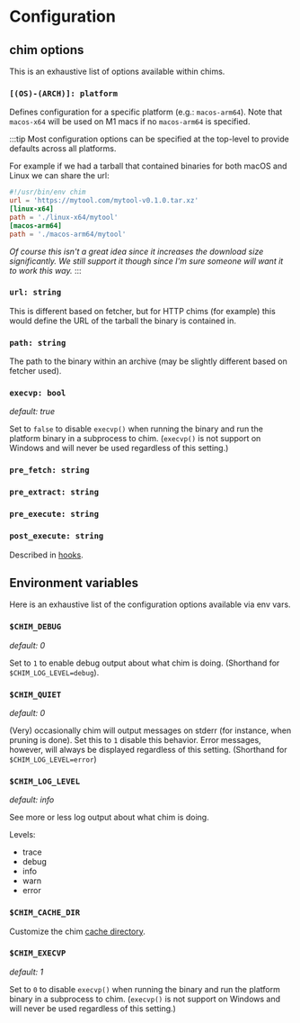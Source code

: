 # Configuration

## chim options

This is an exhaustive list of options available within chims.

### `[(OS)-(ARCH)]: platform`

Defines configuration for a specific platform (e.g.: `macos-arm64`). Note that `macos-x64` will
be used on M1 macs if no `macos-arm64` is specified.


:::tip
Most configuration options can be specified at the top-level to provide defaults across all
platforms.

For example if we had a tarball that contained binaries for both macOS and Linux we can share
the url:

```toml
#!/usr/bin/env chim
url = 'https://mytool.com/mytool-v0.1.0.tar.xz'
[linux-x64]
path = './linux-x64/mytool'
[macos-arm64]
path = './macos-arm64/mytool'
```

_Of course this isn't a great idea since it increases the download size significantly. We still support
it though since I'm sure someone will want it to work this way._
:::

### `url: string`

This is different based on fetcher, but for HTTP chims (for example) this would define the URL
of the tarball the binary is contained in.

### `path: string`

The path to the binary within an archive (may be slightly different based on fetcher used).

### `execvp: bool`
_default: true_

Set to `false` to disable `execvp()` when running the binary and run the platform binary in a subprocess to chim. (`execvp()` is not support on Windows and will never be used regardless of this setting.)

### `pre_fetch: string`
### `pre_extract: string`
### `pre_execute: string`
### `post_execute: string`

Described in [hooks](/docs/hooks).

## Environment variables

Here is an exhaustive list of the configuration options available via env vars.

### `$CHIM_DEBUG`
_default: 0_

Set to `1` to enable debug output about what chim is doing. (Shorthand for `$CHIM_LOG_LEVEL=debug`).

### `$CHIM_QUIET`
_default: 0_

(Very) occasionally chim will output messages on stderr (for instance, when pruning is done). Set 
this to `1` disable this behavior. Error messages, however, will always be displayed regardless of this setting.
(Shorthand for `$CHIM_LOG_LEVEL=error`)

### `$CHIM_LOG_LEVEL`
_default: info_

See more or less log output about what chim is doing.

Levels:

* trace
* debug
* info
* warn
* error

### `$CHIM_CACHE_DIR`

Customize the chim [cache directory](/docs/cache-behavior).

### `$CHIM_EXECVP`
_default: 1_

Set to `0` to disable `execvp()` when running the binary and run the platform binary in a subprocess to chim. (`execvp()` is not support on Windows and will never be used regardless of this setting.)
